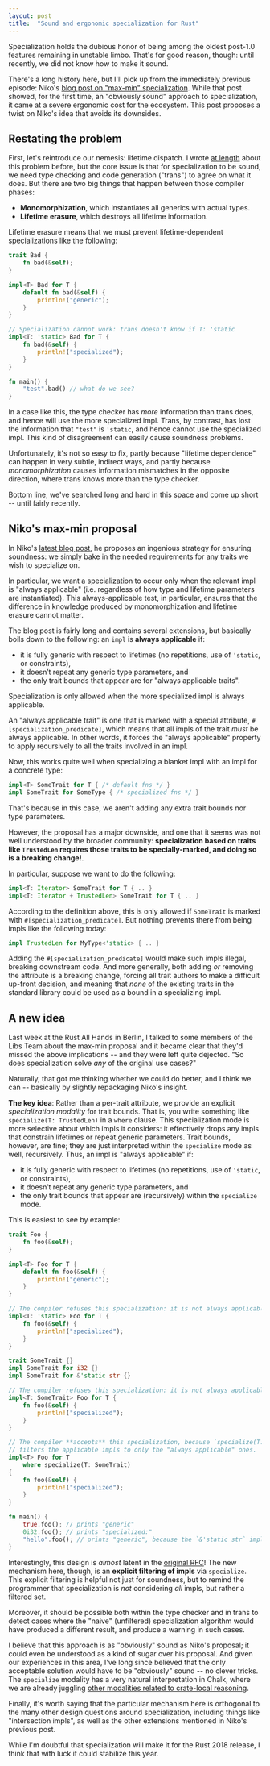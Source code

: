 ```yaml
---
layout: post
title:  "Sound and ergonomic specialization for Rust"
---
```


Specialization holds the dubious honor of being among the oldest post-1.0
features remaining in unstable limbo. That's for good reason, though: until
recently, we did not know how to make it sound.

There's a long history here, but I'll pick up from the immediately previous
episode: Niko's [blog post on "max-min" specialization][maxmin]. While that post
showed, for the first time, an "obviously sound" approach to specialization, it
came at a severe ergonomic cost for the ecosystem. This post proposes a twist on
Niko's idea that avoids its downsides.

[maxmin]: http://smallcultfollowing.com/babysteps/blog/2018/02/09/maximally-minimal-specialization-always-applicable-impls/

## Restating the problem

First, let's reintroduce our nemesis: lifetime dispatch. I
wrote [at length][dispatch] about this problem before, but the core issue is
that for specialization to be sound, we need type checking and code generation ("trans")
to agree on what it does. But there are two big things that happen between those
compiler phases:

- **Monomorphization**, which instantiates all generics with actual types.
- **Lifetime erasure**, which destroys all lifetime information.

[dispatch]: https://aturon.github.io/blog/2017/07/08/lifetime-dispatch/

Lifetime erasure means that we must prevent lifetime-dependent specializations
like the following:

```rust
trait Bad {
    fn bad(&self);
}

impl<T> Bad for T {
    default fn bad(&self) {
        println!("generic");
    }
}

// Specialization cannot work: trans doesn't know if T: 'static
impl<T: 'static> Bad for T {
    fn bad(&self) {
        println!("specialized");
    }
}

fn main() {
    "test".bad() // what do we see?
}
```

In a case like this, the type checker has *more* information than trans does,
and hence will use the more specialized impl. Trans, by contrast, has lost the
information that `"test"` is `'static`, and hence cannot use the specialized
impl. This kind of disagreement can easily cause soundness problems.

Unfortunately, it's not so easy to fix, partly because "lifetime dependence" can
happen in very subtle, indirect ways, and partly because *monomorphization*
causes information mismatches in the opposite direction, where trans knows more
than the type checker.

Bottom line, we've searched long and hard in this space and come up short --
until fairly recently.

## Niko's max-min proposal

In Niko's [latest blog post][maxmin], he proposes an ingenious strategy for
ensuring soundness: we simply bake in the needed requirements for any traits we
wish to specialize on.

In particular, we want a specialization to occur only when the relevant impl is
"always applicable" (i.e. regardless of how type and lifetime parameters are
instantiated). This always-applicable test, in particular, ensures that the
difference in knowledge produced by monomorphization and lifetime erasure cannot
matter.

The blog post is fairly long and contains several extensions, but basically
boils down to the following: an `impl` is **always applicable** if:

- it is fully generic with respect to lifetimes (no repetitions, use of `'static`, or constraints),
- it doesn’t repeat any generic type parameters, and
- the only trait bounds that appear are for "always applicable traits".

Specialization is only allowed when the more specialized impl is always applicable.

An "always applicable trait" is one that is marked with a special attribute,
`#[specialization_predicate]`, which means that all impls of the trait *must* be
always applicable. In other words, it forces the "always applicable" property to
apply recursively to all the traits involved in an impl.

Now, this works quite well when specializing a blanket impl with an impl for a concrete type:

```rust
impl<T> SomeTrait for T { /* default fns */ }
impl SomeTrait for SomeType { /* specialized fns */ }
```

That's because in this case, we aren't adding any extra trait bounds nor type parameters.

However, the proposal has a major downside, and one that it seems was not well
understood by the broader community: **specialization based on traits like
`TrustedLen` requires those traits to be specially-marked, and doing so is a
breaking change!**.

In particular, suppose we want to do the following:

```rust
impl<T: Iterator> SomeTrait for T { .. }
impl<T: Iterator + TrustedLen> SomeTrait for T { .. }
```

According to the definition above, this is only allowed if `SomeTrait` is marked
with `#[specialization_predicate]`. But nothing prevents there from being impls
like the following today:

```rust
impl TrustedLen for MyType<'static> { .. }
```

Adding the `#[specialization_predicate]` would make such impls illegal, breaking
downstream code. And more generally, both adding *or* removing the attribute is
a breaking change, forcing all trait authors to make a difficult up-front
decision, and meaning that *none* of the existing traits in the standard library
could be used as a bound in a specializing impl.

## A new idea

Last week at the Rust All Hands in Berlin, I talked to some members of the Libs
Team about the max-min proposal and it became clear that they'd missed the above
implications -- and they were left quite dejected. "So does specialization solve
*any* of the original use cases?"

Naturally, that got me thinking whether we could do better, and I think we can
-- basically by slightly repackaging Niko's insight.

**The key idea**: Rather than a per-trait attribute, we provide an explicit
*specialization modality* for trait bounds. That is, you write something like
`specialize(T: TrustedLen)` in a `where` clause. This specialization mode is more
selective about which impls it considers: it effectively drops any impls that
constrain lifetimes or repeat generic parameters. Trait bounds, however, are
fine; they are just interpreted within the `specialize` mode as well,
recursively. Thus, an impl is "always applicable" if:

- it is fully generic with respect to lifetimes (no repetitions, use of `'static`, or constraints),
- it doesn’t repeat any generic type parameters, and
- the only trait bounds that appear are (recursively) within the `specialize` mode.

This is easiest to see by example:

```rust
trait Foo {
    fn foo(&self);
}

impl<T> Foo for T {
    default fn foo(&self) {
        println!("generic");
    }
}

// The compiler refuses this specialization: it is not always applicable
impl<T: 'static> Foo for T {
    fn foo(&self) {
        println!("specialized");
    }
}

trait SomeTrait {}
impl SomeTrait for i32 {}
impl SomeTrait for &'static str {}

// The compiler refuses this specialization: it is not always applicable
impl<T: SomeTrait> Foo for T {
    fn foo(&self) {
        println!("specialized");
    }
}

// The compiler **accepts** this specialization, because `specialize(T: SomeTrait)`
// filters the applicable impls to only the "always applicable" ones.
impl<T> Foo for T
    where specialize(T: SomeTrait)
{
    fn foo(&self) {
        println!("specialized");
    }
}

fn main() {
    true.foo(); // prints "generic"
    0i32.foo(); // prints "specialized:"
    "hello".foo(); // prints "generic", because the `&'static str` impl for `SomeTrait` is ignored
}
```

Interestingly, this design is *almost* latent in the [original RFC]! The new
mechanism here, though, is an **explicit filtering of impls** via
`specialize`. This explicit filtering is helpful not just for soundness, but to
remind the programmer that specialization is *not* considering *all* impls, but
rather a filtered set.

Moreover, it should be possible both within the type checker and in trans to
detect cases where the "naive" (unfiltered) specialization algorithm would have
produced a different result, and produce a warning in such cases.

[original RFC]: https://github.com/rust-lang/rfcs/pull/1210

I believe that this approach is as "obviously" sound as Niko's proposal; it
could even be understood as a kind of sugar over his proposal. And given our
experiences in this area, I've long since believed that the only acceptable
solution would have to be "obviously" sound -- no clever tricks. The
`specialize` modality has a very natural interpretation in Chalk, where we are
already juggling [other modalities related to crate-local reasoning][negative].

[negative]: https://aturon.github.io/2017/04/24/negative-chalk/

Finally, it's worth saying that the particular mechanism here is orthogonal to
the many other design questions around specialization, including things like
"intersection impls", as well as the other extensions mentioned in Niko's
previous post.

While I'm doubtful that specialization will make it for the Rust 2018 release, I
think that with luck it could stabilize this year.
